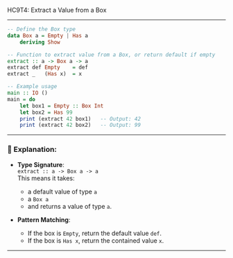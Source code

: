 HC9T4: Extract a Value from a Box

---



```haskell
-- Define the Box type
data Box a = Empty | Has a
    deriving Show

-- Function to extract value from a Box, or return default if empty
extract :: a -> Box a -> a
extract def Empty    = def
extract _   (Has x)  = x

-- Example usage
main :: IO ()
main = do
    let box1 = Empty :: Box Int
    let box2 = Has 99
    print (extract 42 box1)   -- Output: 42
    print (extract 42 box2)   -- Output: 99
```

---

### 🧠 Explanation:

- **Type Signature**:  
  `extract :: a -> Box a -> a`  
  This means it takes:
  - a default value of type `a`
  - a `Box a`
  - and returns a value of type `a`.

- **Pattern Matching**:
  - If the box is `Empty`, return the default value `def`.
  - If the box is `Has x`, return the contained value `x`.

---

